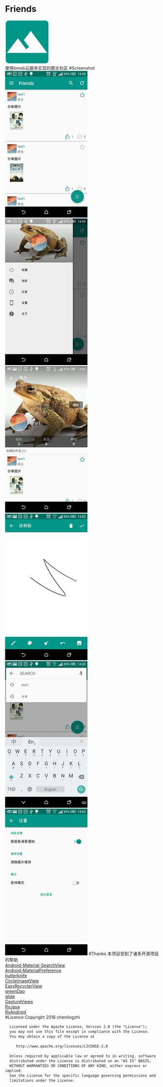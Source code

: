 # Friends
![](https://github.com/chenlingzhi39/Friends/blob/master/friends/src/main/res/mipmap-xxhdpi/ic_launcher.png)<br>
使用bmob云服务实现的图文社区
#Screenshot
![](https://github.com/chenlingzhi39/Friends/blob/master/screenshots/Screenshot_2016-04-07-13-58-59.png)
![](https://github.com/chenlingzhi39/Friends/blob/master/screenshots/Screenshot_2016-04-07-13-59-45.png)
![](https://github.com/chenlingzhi39/Friends/blob/master/screenshots/Screenshot_2016-04-07-14-00-33.png)<br>
![](https://github.com/chenlingzhi39/Friends/blob/master/screenshots/Screenshot_2016-04-07-14-02-16.png)
![](https://github.com/chenlingzhi39/Friends/blob/master/screenshots/Screenshot_2016-04-07-14-02-51.png)
![](https://github.com/chenlingzhi39/Friends/blob/master/screenshots/Screenshot_2016-04-07-14-03-19.png)
#Thanks
本项目受到了诸多开源项目的帮助<br>
[Android-Material-SearchView](https://github.com/EugeneHoran/Android-Material-SearchView)<br>
[Android-MaterialPreference](https://github.com/jenzz/Android-MaterialPreference)<br>
[butterknife](https://github.com/JakeWharton/butterknife)<br>
[CircleImageView](https://github.com/hdodenhof/CircleImageView)<br>
[EasyRecyclerView](https://github.com/Jude95/EasyRecyclerView)<br>
[greenDao](https://github.com/greenrobot/greenDAO)<br>
[glide](https://github.com/bumptech/glide)<br>
[GestureViews](https://github.com/alexvasilkov/GestureViews)<br>
[RxJava](https://github.com/ReactiveX/RxJava)<br>
[RxAndroid](https://github.com/ReactiveX/RxAndroid)<br>
#Licence
      Copyright 2016 chenlingzhi

      Licensed under the Apache License, Version 2.0 (the "License");
      you may not use this file except in compliance with the License.
      You may obtain a copy of the License at

         http://www.apache.org/licenses/LICENSE-2.0

      Unless required by applicable law or agreed to in writing, software
      distributed under the License is distributed on an "AS IS" BASIS,
      WITHOUT WARRANTIES OR CONDITIONS OF ANY KIND, either express or implied.
      See the License for the specific language governing permissions and
      limitations under the License.



